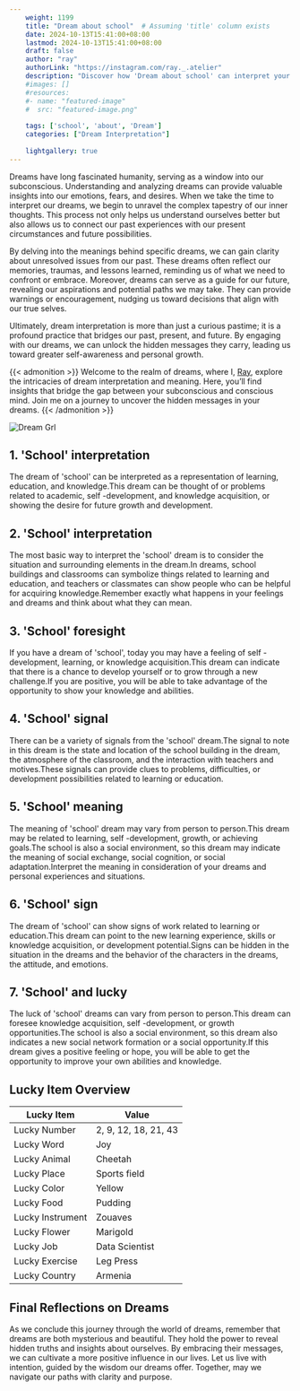 ```yaml
---
    weight: 1199
    title: "Dream about school"  # Assuming 'title' column exists
    date: 2024-10-13T15:41:00+08:00
    lastmod: 2024-10-13T15:41:00+08:00
    draft: false
    author: "ray"
    authorLink: "https://instagram.com/ray._.atelier"
    description: "Discover how 'Dream about school' can interpret your future and uncover its significant meanings in your life."
    #images: []
    #resources:
    #- name: "featured-image"
    #  src: "featured-image.png"
    
    tags: ['school', 'about', 'Dream']
    categories: ["Dream Interpretation"]
    
    lightgallery: true
---
```

    
Dreams have long fascinated humanity, serving as a window into our subconscious. Understanding and analyzing dreams can provide valuable insights into our emotions, fears, and desires. When we take the time to interpret our dreams, we begin to unravel the complex tapestry of our inner thoughts. This process not only helps us understand ourselves better but also allows us to connect our past experiences with our present circumstances and future possibilities.

By delving into the meanings behind specific dreams, we can gain clarity about unresolved issues from our past. These dreams often reflect our memories, traumas, and lessons learned, reminding us of what we need to confront or embrace. Moreover, dreams can serve as a guide for our future, revealing our aspirations and potential paths we may take. They can provide warnings or encouragement, nudging us toward decisions that align with our true selves.

Ultimately, dream interpretation is more than just a curious pastime; it is a profound practice that bridges our past, present, and future. By engaging with our dreams, we can unlock the hidden messages they carry, leading us toward greater self-awareness and personal growth.

{{< admonition >}}
Welcome to the realm of dreams, where I, [Ray](https://instagram.com/ray._.atelier), explore the intricacies of dream interpretation and meaning. Here, you’ll find insights that bridge the gap between your subconscious and conscious mind. Join me on a journey to uncover the hidden messages in your dreams.
{{< /admonition >}}

![Dream Grl](https://cdn.pixabay.com/photo/2017/11/02/03/35/gothic-2910057_1280.jpg "Dream Grl")

## 1. 'School' interpretation
The dream of 'school' can be interpreted as a representation of learning, education, and knowledge.This dream can be thought of or problems related to academic, self -development, and knowledge acquisition, or showing the desire for future growth and development.

## 2. 'School' interpretation
The most basic way to interpret the 'school' dream is to consider the situation and surrounding elements in the dream.In dreams, school buildings and classrooms can symbolize things related to learning and education, and teachers or classmates can show people who can be helpful for acquiring knowledge.Remember exactly what happens in your feelings and dreams and think about what they can mean.

## 3. 'School' foresight
If you have a dream of 'school', today you may have a feeling of self -development, learning, or knowledge acquisition.This dream can indicate that there is a chance to develop yourself or to grow through a new challenge.If you are positive, you will be able to take advantage of the opportunity to show your knowledge and abilities.

## 4. 'School' signal
There can be a variety of signals from the 'school' dream.The signal to note in this dream is the state and location of the school building in the dream, the atmosphere of the classroom, and the interaction with teachers and motives.These signals can provide clues to problems, difficulties, or development possibilities related to learning or education.

## 5. 'School' meaning
The meaning of 'school' dream may vary from person to person.This dream may be related to learning, self -development, growth, or achieving goals.The school is also a social environment, so this dream may indicate the meaning of social exchange, social cognition, or social adaptation.Interpret the meaning in consideration of your dreams and personal experiences and situations.

## 6. 'School' sign
The dream of 'school' can show signs of work related to learning or education.This dream can point to the new learning experience, skills or knowledge acquisition, or development potential.Signs can be hidden in the situation in the dreams and the behavior of the characters in the dreams, the attitude, and emotions.

## 7. 'School' and lucky
The luck of 'school' dreams can vary from person to person.This dream can foresee knowledge acquisition, self -development, or growth opportunities.The school is also a social environment, so this dream also indicates a new social network formation or a social opportunity.If this dream gives a positive feeling or hope, you will be able to get the opportunity to improve your own abilities and knowledge.

## Lucky Item Overview
| Lucky Item          | Value              |
|---------------|--------------------|
| Lucky Number        | 2, 9, 12, 18, 21, 43  |
| Lucky Word          | Joy |
| Lucky Animal        | Cheetah |
| Lucky Place         | Sports field     |
| Lucky Color         | Yellow     |
| Lucky Food          | Pudding      |
| Lucky Instrument    | Zouaves |
| Lucky Flower        | Marigold    |
| Lucky Job           | Data Scientist       |
| Lucky Exercise      | Leg Press  |
| Lucky Country       | Armenia    |


##  Final Reflections on Dreams

As we conclude this journey through the world of dreams, remember that dreams are both mysterious and beautiful. They hold the power to reveal hidden truths and insights about ourselves. By embracing their messages, we can cultivate a more positive influence in our lives. Let us live with intention, guided by the wisdom our dreams offer. Together, may we navigate our paths with clarity and purpose.
